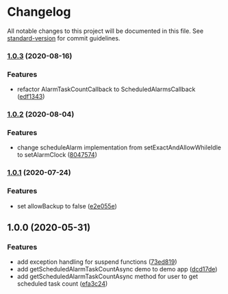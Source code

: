 # Changelog

All notable changes to this project will be documented in this file. See [standard-version](https://github.com/conventional-changelog/standard-version) for commit guidelines.

### [1.0.3](https://github.com/CarterChen247/AlarmScheduler/compare/v1.0.2...v1.0.3) (2020-08-16)


### Features

* refactor AlarmTaskCountCallback to ScheduledAlarmsCallback ([edf1343](https://github.com/CarterChen247/AlarmScheduler/commit/edf1343ab02a703c9b9bc8124bdcfb20c2f28ac3))

### [1.0.2](https://github.com/CarterChen247/AlarmScheduler/compare/v1.0.1...v1.0.2) (2020-08-04)


### Features

* change scheduleAlarm implementation from setExactAndAllowWhileIdle to setAlarmClock ([8047574](https://github.com/CarterChen247/AlarmScheduler/commit/80475744b424e0e31b0b5bfe8af08e05a826e19b))

### [1.0.1](https://github.com/CarterChen247/AlarmScheduler/compare/v1.0.0...v1.0.1) (2020-07-24)


### Features

* set allowBackup to false ([e2e055e](https://github.com/CarterChen247/AlarmScheduler/commit/e2e055e40d45dfcba1afd50b8c05f0abaf31e4fb))

## 1.0.0 (2020-05-31)


### Features

* add exception handling for suspend functions ([73ed819](https://github.com/CarterChen247/AlarmScheduler/commit/73ed819ad8bec9a638c4db1cd08ddd07036a0533))
* add getScheduledAlarmTaskCountAsync demo to demo app ([dcd17de](https://github.com/CarterChen247/AlarmScheduler/commit/dcd17de9922f1ad2169a8264973382b9bbbf7b71))
* add getScheduledAlarmTaskCountAsync method for user to get scheduled task count ([efa3c24](https://github.com/CarterChen247/AlarmScheduler/commit/efa3c24e790a7d1675137aeda808715bdf85bcd6))
